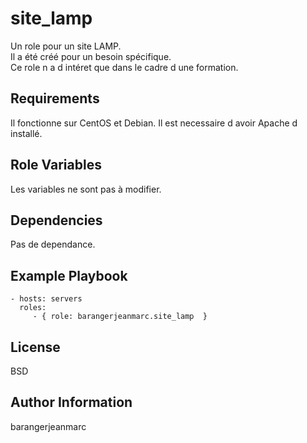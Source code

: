 site_lamp
=========

Un role pour un site LAMP.<br>
Il a été créé pour un besoin spécifique.<br>
Ce role n a d intéret que dans le cadre d une formation.

Requirements
------------

Il fonctionne sur CentOS et Debian. Il est necessaire d avoir Apache d installé.

Role Variables
--------------

Les variables ne sont pas à modifier.

Dependencies
------------

Pas de dependance.

Example Playbook
---------------

    - hosts: servers
      roles:
         - { role: barangerjeanmarc.site_lamp  }

License
-------

BSD

Author Information
------------------

barangerjeanmarc
